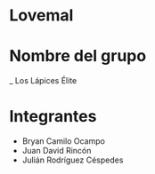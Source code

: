 # Lovemal

# Nombre del grupo 
_ Los Lápices Élite

# Integrantes

- Bryan Camilo Ocampo
- Juan David Rincón
- Julián Rodríguez Céspedes

